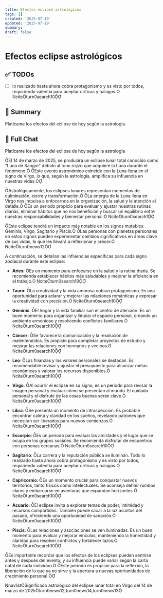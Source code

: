 ```yaml
---
title: Efectos eclipse astrológicos
tags: []
created: '2025-07-19'
updated: '2025-07-19'
summary:
draft: false
---
```


# Efectos eclipse astrológicos

## ✅ TODOs
- [ ] lo realizado hasta ahora cobra protagonismo y es visto por todos, requiriendo valentía para aceptar críticas y halagos. citeturn0search10

## 📌 Summary
Platícame los efectos del eclipse de hoy según la astrología

## 🧠 Full Chat


Platícame los efectos del eclipse de hoy según la astrología 



El 14 de marzo de 2025, se producirá un eclipse lunar total conocido como "Luna de Sangre" debido al tono rojizo que adquiere la Luna durante el fenómeno. Este evento astronómico coincide con la Luna llena en el signo de Virgo, lo que, según la astrología, amplifica su influencia en nuestras vidas.

Astrológicamente, los eclipses lunares representan momentos de culminación, cierre y transformación. La energía de la Luna llena en Virgo nos impulsa a enfocarnos en la organización, la salud y la atención al detalle. Es un periodo propicio para evaluar y ajustar nuestras rutinas diarias, eliminar hábitos que no nos benefician y buscar un equilibrio entre nuestras responsabilidades y bienestar personal. citeturn0search1

Este eclipse tendrá un impacto más notable en los signos mutables: Géminis, Virgo, Sagitario y Piscis. Las personas con planetas personales en estos signos pueden experimentar cambios significativos en áreas clave de sus vidas, lo que les llevará a reflexionar y crecer. citeturn0news12

A continuación, se detallan las influencias específicas para cada signo zodiacal durante este eclipse:

- **Aries**: Es un momento para enfocarse en la salud y la rutina diaria. Se recomienda establecer hábitos más saludables y mejorar la eficiencia en el trabajo. citeturn0search10

- **Tauro**: La creatividad y la vida amorosa cobran protagonismo. Es una oportunidad para aclarar y mejorar las relaciones románticas y expresar la creatividad con precisión. citeturn0search10

- **Géminis**: El hogar y la vida familiar son el centro de atención. Es un buen momento para organizar y limpiar el espacio personal, creando un ambiente armonioso y resolviendo conflictos familiares. citeturn0search10

- **Cáncer**: Se favorece la comunicación y la resolución de malentendidos. Es propicio para completar proyectos de estudio y mejorar las relaciones con hermanos y vecinos. citeturn0search10

- **Leo**: Las finanzas y los valores personales se destacan. Es recomendable revisar y ajustar el presupuesto para alcanzar metas económicas y valorar los recursos disponibles. citeturn0search10

- **Virgo**: Al ocurrir el eclipse en su signo, es un periodo para revisar la imagen personal y evaluar cómo se presentan al mundo. El cuidado personal y el disfrute de las cosas buenas serán clave. citeturn0search10

- **Libra**: Se presenta un momento de introspección. Es probable encontrar calma y claridad en los sueños, revelando patrones que necesitan ser liberados para nuevos comienzos. citeturn0search10

- **Escorpio**: Es un periodo para evaluar las amistades y el lugar que se ocupa en los grupos sociales. Se recomienda disfrutar de encuentros con personas cercanas. citeturn0search10

- **Sagitario**: La carrera y la reputación pública se iluminan. Todo lo realizado hasta ahora cobra protagonismo y es visto por todos, requiriendo valentía para aceptar críticas y halagos. citeturn0search10

- **Capricornio**: Es un momento crucial para conquistar nuevos territorios, tanto físicos como intelectuales. Se aconseja definir rumbos claros y embarcarse en aventuras que expandan horizontes. citeturn0search10

- **Acuario**: El eclipse invita a explorar temas de poder, intimidad y recursos compartidos. También puede sacar a la luz asuntos del pasado, ofreciendo una oportunidad de sanación. citeturn0search10

- **Piscis**: Las relaciones y asociaciones se ven iluminadas. Es un buen momento para evaluar y mejorar vínculos, manteniendo la honestidad y claridad para resolver conflictos y fortalecer lazos. citeturn0search10

Es importante recordar que los efectos de los eclipses pueden sentirse antes y después del evento, y su influencia puede variar según la carta natal de cada individuo. Este periodo es propicio para la reflexión, la liberación de lo que ya no sirve y la apertura a nuevas oportunidades de crecimiento personal.

navlistSignificado astrológico del eclipse lunar total en Virgo del 14 de marzo de 2025turn0news12,turn0news14,turn0news13